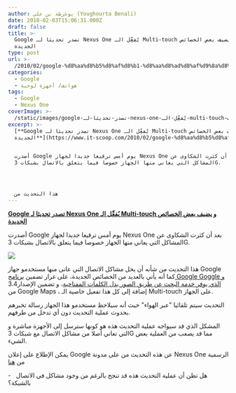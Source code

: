 ```yaml
---
author: يوغرطة بن علي (Youghourta Benali)
date: 2010-02-03T15:06:31.000Z
draft: false
title: >-
  Google تصدر تحديثا لـ Nexus One يُفعِّل الـ Multi-touch و يضيف بعض الخصائص
  الجديدة
type: post
url: >-
  /2010/02/google-%d8%aa%d8%b5%d8%af%d8%b1-%d8%aa%d8%ad%d8%af%d9%8a%d8%ab%d8%a7-%d9%84%d9%80-nexus-one-%d9%8a%d9%8f%d9%81%d8%b9%d9%91%d9%90%d9%84-%d8%a7%d9%84%d9%80-multi-touch-%d9%88-%d9%8a%d8%b6%d9%8a%d9%81/
categories:
  - Google
  - هواتف/ أجهزة لوحية
tags:
  - Google
  - Nexus One
coverImage: >-
  /static/images/google-تصدر-تحديثا-لـ-nexus-one-يُفعِّل-الـ-multi-touch-و-يضيف/Nexus_One2_270x491.jpg
excerpt: >-
  [**Google تصدر تحديثا لـ Nexus One يُفعِّل الـ Multi-touch و يضيف بعض الخصائص
  الجديدة**](https://www.it-scoop.com/2010/02/google-%d8%aa%d8%b5%d8%af%d8%b1-%d8%aa%d8%ad%d8%af%d9%8a%d8%ab%d8%a7-%d9%84%d9%80-nexus-one-%d9%8a%d9%8f%d9%81%d8%b9%d9%91%d9%90%d9%84-%d8%a7%d9%84%d9%80-multi-touch-%d9%88-%d9%8a%d8%b6%d9%8a%d9%81/)


  أصدرت Google يوم أمس ترقيعا جديدا لجهاز Nexus One بعد أن كثرت الشكاوى عن
  المشاكل التي يعاني منها الجهاز خصوصا فيما يتعلق بالاتصال بشبكات 3G.




  هذا التحديث من
---
```

[**Google تصدر تحديثا لـ Nexus One يُفعِّل الـ Multi-touch و يضيف بعض الخصائص الجديدة**](https://www.it-scoop.com/2010/02/google-%d8%aa%d8%b5%d8%af%d8%b1-%d8%aa%d8%ad%d8%af%d9%8a%d8%ab%d8%a7-%d9%84%d9%80-nexus-one-%d9%8a%d9%8f%d9%81%d8%b9%d9%91%d9%90%d9%84-%d8%a7%d9%84%d9%80-multi-touch-%d9%88-%d9%8a%d8%b6%d9%8a%d9%81/)

أصدرت Google يوم أمس ترقيعا جديدا لجهاز Nexus One بعد أن كثرت الشكاوى عن المشاكل التي يعاني منها الجهاز خصوصا فيما يتعلق بالاتصال بشبكات 3G.

![](/static/images/google-تصدر-تحديثا-لـ-nexus-one-يُفعِّل-الـ-multi-touch-و-يضيف/Nexus_One2\_270x491.jpg)

هذا التحديث من شأنه أن يحل مشاكل الاتصال التي عانى منها مستخدمو جهاز Google كما أنه يأتي بالعديد من الخصائص الجديدة، على غرار تضمين [برنامج Google Goggle و الذي يوفر خدمة البحث عن طريق الصور بدل الكلمات المفتاحية](https://www.it-scoop.com/2009/12/google-%d8%aa%d8%ad%d8%af%d8%ab-%d8%ab%d9%88%d8%b1%d8%a9-%d9%81%d9%8a-%d9%85%d8%ac%d8%a7%d9%84-%d8%a7%d9%84%d8%a8%d8%ad%d8%ab-%d8%a7%d9%86%d8%b7%d9%84%d8%a7%d9%82%d8%a7-%d9%85%d9%86-%d8%a7%d9%84%d8%b5/)، و تضمين الإصدار3.4 من Google Maps ، إضافة إلى كل هذا تفعيل خاصية الـ Multi-touch على الجهاز.

التحديث سيتم تلقائيا "عبر الهواء" حيث أنه سيلاحظ مستخدمو هذا الجهاز رسالة تخبرهم بحدوث عملية التحديث دون أي تدخل من طرفهم.

المشكل الذي قد سيواجه عملية التحديث هذه هو كونها سترسل إلى الأجهزة مباشرة و التي تعاني أصلا من مشاكل الاتصال مع شبكات 3G مما قد يصعب من العملية بعض الشيء.

يمكن الإطلاع على إعلان Google عن هذه التحديث من على مدونة Nexus One الرسمية من [هنا](http://googlenexusoneboard.blogspot.com/2010/02/new-software-update-for-nexus-one.html)

\-   هل تظن أن عملية التحديث هذه قد تنجح بالرغم من وجود مشاكل في الاتصال بالشبكة؟
